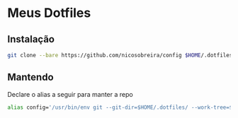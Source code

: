 # Meus Dotfiles

## Instalação

```bash
git clone --bare https://github.com/nicosobreira/config $HOME/.dotfiles
```

## Mantendo

Declare o alias a seguir para manter a repo
```bash
alias config='/usr/bin/env git --git-dir=$HOME/.dotfiles/ --work-tree=$HOME'
```
